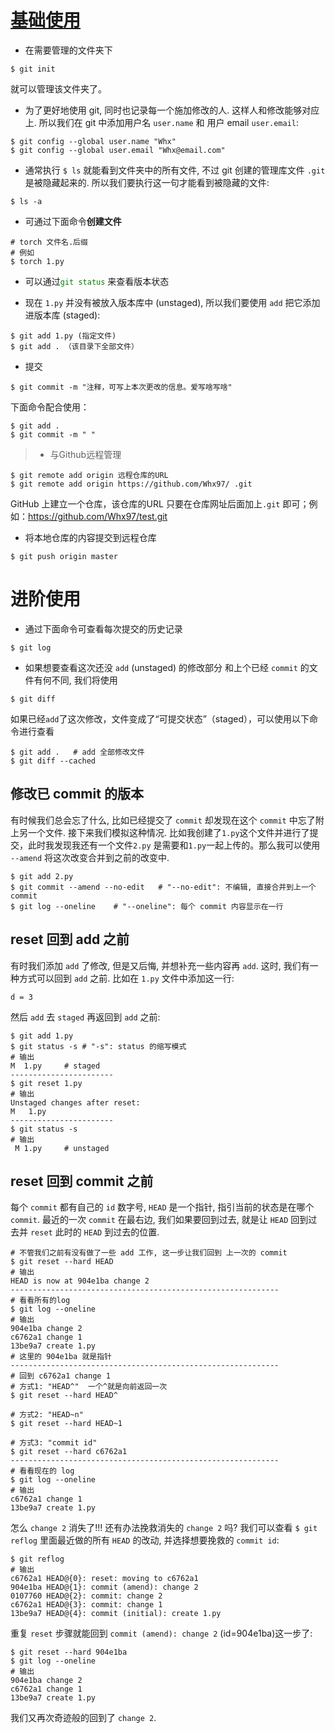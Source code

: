 # [基础使用](https://blog.csdn.net/qq_41530816/article/details/83241760)

- 在需要管理的文件夹下

```shell
$ git init
```

就可以管理该文件夹了。

- 为了更好地使用 git, 同时也记录每一个施加修改的人. 这样人和修改能够对应上. 所以我们在 git 中添加用户名 `user.name` 和 用户 email `user.email`:

```shell
$ git config --global user.name "Whx" 
$ git config --global user.email "Whx@email.com"
```

  

- 通常执行 `$ ls` 就能看到文件夹中的所有文件, 不过 git 创建的管理库文件 `.git` 是被隐藏起来的. 所以我们要执行这一句才能看到被隐藏的文件:

```shell
$ ls -a
```

- 可通过下面命令**创建文件**

```shell
# torch 文件名.后缀    
# 例如
$ torch 1.py
```

- 可以通过<font color ="green">`git status`</font> 来查看版本状态

- 现在 `1.py` 并没有被放入版本库中 (unstaged), 所以我们要使用 `add` 把它添加进版本库 (staged):

```shell
$ git add 1.py (指定文件)
$ git add . （该目录下全部文件）
```

- 提交

```shell
$ git commit -m "注释，可写上本次更改的信息。爱写啥写啥"
```

下面命令配合使用：
```shell
$ git add .
$ git commit -m " " 
```



> - 与Github远程管理

```shell
$ git remote add origin 远程仓库的URL
$ git remote add origin https://github.com/Whx97/ .git 
```

 GitHub 上建立一个仓库，该仓库的URL 只要在仓库网址后面加上`.git` 即可；例如：https://github.com/Whx97/test.git

- 将本地仓库的内容提交到远程仓库

```shell
$ git push origin master
```

# 进阶使用

- 通过下面命令可查看每次提交的历史记录

```shell
$ git log
```

- 如果想要查看这次还没 `add` (unstaged) 的修改部分 和上个已经 `commit` 的文件有何不同, 我们将使用 

```shell
$ git diff
```

  如果已经`add`了这次修改，文件变成了“可提交状态”（staged），可以使用以下命令进行查看

```shell
$ git add .   # add 全部修改文件
$ git diff --cached
```

## 修改已 commit 的版本

有时候我们总会忘了什么, 比如已经提交了 `commit` 却发现在这个 `commit` 中忘了附上另一个文件. 接下来我们模拟这种情况. 比如我创建了`1.py`这个文件并进行了提交，此时我发现我还有一个文件`2.py` 是需要和`1.py`一起上传的。那么我可以使用 `--amend` 将这次改变合并到之前的改变中.

```shell
$ git add 2.py
$ git commit --amend --no-edit   # "--no-edit": 不编辑, 直接合并到上一个 commit
$ git log --oneline    # "--oneline": 每个 commit 内容显示在一行
```

## reset 回到 add 之前

有时我们添加 `add` 了修改, 但是又后悔, 并想补充一些内容再 `add`. 这时, 我们有一种方式可以回到 `add` 之前. 比如在 `1.py` 文件中添加这一行:

```shell
d = 3
```

然后 `add` 去 `staged` 再返回到 `add` 之前:

```shell
$ git add 1.py
$ git status -s # "-s": status 的缩写模式
# 输出
M  1.py     # staged
-----------------------
$ git reset 1.py
# 输出
Unstaged changes after reset:
M   1.py
-----------------------
$ git status -s
# 输出
 M 1.py     # unstaged
```

## reset 回到 commit 之前

每个 `commit` 都有自己的 `id` 数字号, `HEAD` 是一个指针, 指引当前的状态是在哪个 `commit`. 最近的一次 `commit` 在最右边, 我们如果要回到过去, 就是让 `HEAD` 回到过去并 `reset` 此时的 `HEAD` 到过去的位置.

```shell
# 不管我们之前有没有做了一些 add 工作, 这一步让我们回到 上一次的 commit
$ git reset --hard HEAD    
# 输出
HEAD is now at 904e1ba change 2
------------------------------------------------------------
# 看看所有的log
$ git log --oneline
# 输出
904e1ba change 2
c6762a1 change 1
13be9a7 create 1.py
# 这里的 904e1ba 就是指针
------------------------------------------------------------
# 回到 c6762a1 change 1
# 方式1: "HEAD^"  一个^就是向前返回一次
$ git reset --hard HEAD^  

# 方式2: "HEAD~n"  
$ git reset --hard HEAD~1  

# 方式3: "commit id"
$ git reset --hard c6762a1
------------------------------------------------------------
# 看看现在的 log
$ git log --oneline
# 输出
c6762a1 change 1
13be9a7 create 1.py
```

怎么 `change 2` 消失了!!! 还有办法挽救消失的 `change 2` 吗? 我们可以查看 `$ git reflog` 里面最近做的所有 `HEAD` 的改动, 并选择想要挽救的 `commit id`:

```shell
$ git reflog
# 输出
c6762a1 HEAD@{0}: reset: moving to c6762a1
904e1ba HEAD@{1}: commit (amend): change 2
0107760 HEAD@{2}: commit: change 2
c6762a1 HEAD@{3}: commit: change 1
13be9a7 HEAD@{4}: commit (initial): create 1.py
```

重复 `reset` 步骤就能回到 `commit (amend): change 2` (id=904e1ba)这一步了:

```shell
$ git reset --hard 904e1ba
$ git log --oneline
# 输出
904e1ba change 2
c6762a1 change 1
13be9a7 create 1.py
```

我们又再次奇迹般的回到了 `change 2`.